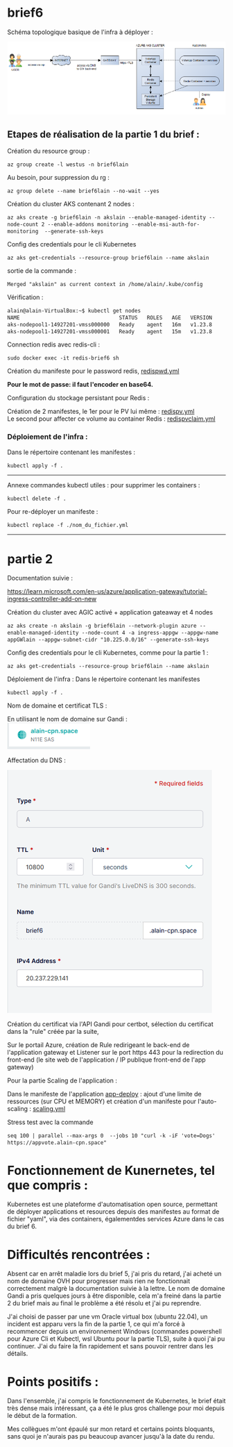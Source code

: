 # brief6

Schéma topologique basique de l'infra à déployer :  

![IMG](https://github.com/Simplon-AlainCaupin/brief6/blob/7c32326c9b39daf78f59f132acdab80e93f1c75b/IMG/topo%20brief6.png?raw=true)

## Etapes de réalisation de la partie 1 du brief :  

Création du resource group :

```
az group create -l westus -n brief6lain
```

Au besoin, pour suppression du rg :

```
az group delete --name brief6lain --no-wait --yes
```

Création du cluster AKS contenant 2 nodes :
```
az aks create -g brief6lain -n akslain --enable-managed-identity --node-count 2 --enable-addons monitoring --enable-msi-auth-for-monitoring  --generate-ssh-keys
```
Config des credentials pour le cli Kubernetes

```
az aks get-credentials --resource-group brief6lain --name akslain
```

sortie de la commande :  

```
Merged "akslain" as current context in /home/alain/.kube/config
```

Vérification :
```
alain@alain-VirtualBox:~$ kubectl get nodes
NAME                                STATUS   ROLES   AGE   VERSION
aks-nodepool1-14927201-vmss000000   Ready    agent   16m   v1.23.8
aks-nodepool1-14927201-vmss000001   Ready    agent   15m   v1.23.8
```

Connection redis avec redis-cli :  

```
sudo docker exec -it redis-brief6 sh
```
Création du manifeste pour le password redis, [redispwd.yml]()  

**Pour le mot de passe: il faut l'encoder en base64.**

Configuration du stockage persistant pour Redis :  

Création de 2 manifestes, le 1er pour le PV lui même : [redispv.yml](https://github.com/Simplon-AlainCaupin/brief6/blob/main/Part%202/redispv.yml)  
Le second pour affecter ce volume au container Redis : [redispvclaim.yml](https://github.com/Simplon-AlainCaupin/brief6/blob/main/Part%202/redispvclaim.yml)  

### Déploiement de l'infra :  
Dans le répertoire contenant les manifestes :  
```
kubectl apply -f .
```

---

Annexe commandes kubectl utiles : pour supprimer les containers :
```
kubectl delete -f .
```

Pour re-déployer un manifeste :  
```
kubectl replace -f ./nom_du_fichier.yml
```

---

# partie 2

Documentation suivie :  

https://learn.microsoft.com/en-us/azure/application-gateway/tutorial-ingress-controller-add-on-new

Création du cluster avec AGIC activé + application gateaway et 4 nodes

```
az aks create -n akslain -g brief6lain --network-plugin azure --enable-managed-identity --node-count 4 -a ingress-appgw --appgw-name appGWlain --appgw-subnet-cidr "10.225.0.0/16" --generate-ssh-keys
```
Config des credentials pour le cli Kubernetes, comme pour la partie 1 :  

```
az aks get-credentials --resource-group brief6lain --name akslain
```

Déploiement de l'infra :
Dans le répertoire contenant les manifestes
```
kubectl apply -f .
```

Nom de domaine et certificat TLS :  

En utilisant le nom de domaine sur Gandi :  
![Domaine](https://github.com/Simplon-AlainCaupin/brief6/blob/main/IMG/gandi_domain.png?raw=true)  

Affectation du DNS :  

![DNS_gandi](https://github.com/Simplon-AlainCaupin/brief6/blob/main/IMG/gandi_dns.png?raw=true)

Création du certificat via l'API Gandi pour certbot, sélection du certificat dans la "rule" créée par la suite,  

Sur le portail Azure, création de Rule redirigeant le back-end de l'application gateway et Listener sur le port https 443 pour la redirection du front-end (le site web de l'application / IP publique front-end de l'app gateway)  

Pour la partie Scaling de l'application :  

Dans le manifeste de l'application [app-deploy](https://github.com/Simplon-AlainCaupin/brief6/blob/main/Part%202/app-deploy.yml) : 
ajout d'une limite de ressources (sur CPU et MEMORY) et création d'un manifeste pour l'auto-scaling : [scaling.yml](https://github.com/Simplon-AlainCaupin/brief6/blob/main/Part%202/scaling.yml)  

Stress test avec la commande
```
seq 100 | parallel --max-args 0  --jobs 10 "curl -k -iF 'vote=Dogs' https://appvote.alain-cpn.space"
```

# Fonctionnement de Kunernetes, tel que compris :  

Kubernetes est une plateforme d'automatisation open source, permettant de déployer applications et resources depuis des manifestes au format de fichier "yaml", via des containers, égalementdes services Azure dans le cas du brief 6.  

# Difficultés rencontrées :  

Absent car en arrêt maladie lors du brief 5, j'ai pris du retard, j'ai acheté un nom de domaine OVH pour progresser mais rien ne fonctionnait correctement malgrè la documentation suivie à la lettre. 
Le nom de domaine Gandi a pris quelques jours à être disponible, cela m'a freiné dans la partie 2 du brief mais au final le problème a été résolu et j'ai pu reprendre.  

J'ai choisi de passer par une vm Oracle virtual box (ubuntu 22.04), un incident est apparu vers la fin de la partie 1, ce qui m'a forcé à recommencer depuis un environnement Windows (commandes powershell pour Azure Cli et Kubectl, wsl Ubuntu pour la partie TLS), suite à quoi j'ai pu continuer. J'ai du faire la fin rapidement et sans pouvoir rentrer dans les détails.  

# Points positifs : 

Dans l'ensemble, j'ai compris le fonctionnement de Kubernetes, le brief était très dense mais intéressant, ça a été le plus gros challenge pour moi depuis le début de la formation.  

Mes collègues m'ont épaulé sur mon retard et certains points bloquants, sans quoi je n'aurais pas pu beaucoup avancer jusqu'à la date du rendu.  